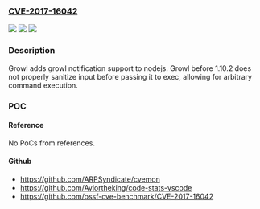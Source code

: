 ### [CVE-2017-16042](https://cve.mitre.org/cgi-bin/cvename.cgi?name=CVE-2017-16042)
![](https://img.shields.io/static/v1?label=Product&message=growl%20node%20module&color=blue)
![](https://img.shields.io/static/v1?label=Version&message=n%2Fa&color=blue)
![](https://img.shields.io/static/v1?label=Vulnerability&message=Code%20Injection%20(CWE-94)&color=brighgreen)

### Description

Growl adds growl notification support to nodejs. Growl before 1.10.2 does not properly sanitize input before passing it to exec, allowing for arbitrary command execution.

### POC

#### Reference
No PoCs from references.

#### Github
- https://github.com/ARPSyndicate/cvemon
- https://github.com/Aviortheking/code-stats-vscode
- https://github.com/ossf-cve-benchmark/CVE-2017-16042

